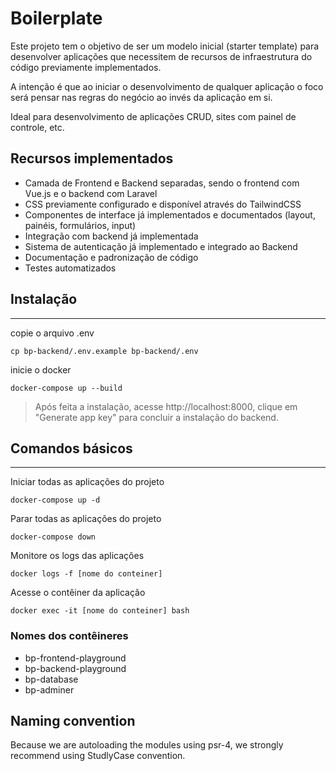 # Boilerplate

Este projeto tem o objetivo de ser um modelo inicial (starter template) para desenvolver aplicações que necessitem de recursos de infraestrutura do código previamente implementados.

A intenção é que ao iniciar o desenvolvimento de qualquer aplicação o foco será pensar nas regras do negócio ao invés da aplicação em si.

Ideal para desenvolvimento de aplicações CRUD, sites com painel de controle, etc.

## Recursos implementados

- Camada de Frontend e Backend separadas, sendo o frontend com Vue.js e o backend com Laravel
- CSS previamente configurado e disponível através do TailwindCSS
- Componentes de interface já implementados e documentados (layout, painéis, formulários, input)
- Integração com backend já implementada
- Sistema de autenticação já implementado e integrado ao Backend
- Documentação e padronização de código
- Testes automatizados

## Instalação
---

copie o arquivo .env

```shell
cp bp-backend/.env.example bp-backend/.env
```

inicie o docker

```shell
docker-compose up --build
```

> Após feita a instalação, acesse http://localhost:8000, clique em "Generate app key" para concluir a instalação do backend.

## Comandos básicos
---

Iniciar todas as aplicações do projeto

```shell
docker-compose up -d
```

Parar todas as aplicações do projeto

```shell
docker-compose down
```

Monitore os logs das aplicações

```shell
docker logs -f [nome do conteiner]
```

Acesse o contêiner da aplicação

```shell
docker exec -it [nome do conteiner] bash
```

### Nomes dos contêineres

- bp-frontend-playground
- bp-backend-playground
- bp-database
- bp-adminer

## Naming convention
Because we are autoloading the modules using psr-4, we strongly recommend using StudlyCase convention.
